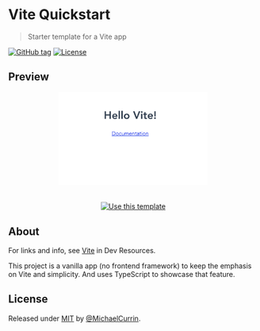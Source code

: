 # Vite Quickstart
> Starter template for a Vite app

[![GitHub tag](https://img.shields.io/github/tag/MichaelCurrin/vite-quickstart?include_prereleases=&sort=semver&color=blue)](https://github.com/MichaelCurrin/vite-quickstart/releases/)
[![License](https://img.shields.io/badge/License-MIT-blue)](#license)


## Preview

<div align="center">
    <img src="/sample.png" alt="Sample screenshot" width="300">
</div>

<br>

<div align="center">

[![Use this template](https://img.shields.io/badge/Generate-Use_this_template-2ea44f?style=for-the-badge)](https://github.com/MichaelCurrin/vite-quickstart/generate)

</div>



## About

For links and info, see [Vite](https://michaelcurrin.github.io/dev-resources/resources/javascript/packages/vite/) in Dev Resources.

This project is a vanilla app (no frontend framework) to keep the emphasis on Vite and simplicity. And uses TypeScript to showcase that feature.


## License

Released under [MIT](/LICENSE) by [@MichaelCurrin](https://github.com/MichaelCurrin).
